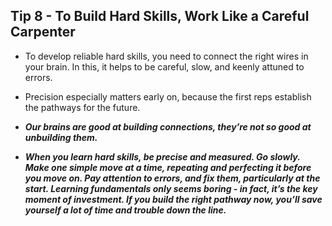 ## Tip 8 - To Build Hard Skills, Work Like a Careful Carpenter

- To develop reliable hard skills, you need to connect the right wires in your brain. In this, it helps to be careful, slow, and keenly attuned to errors.
- Precision especially matters early on, because the first reps establish the pathways for the future.

- ***Our brains are good at building connections, they’re not so good at unbuilding them.***

- ***When you learn hard skills, be precise and measured. Go slowly. Make one simple move at a time, repeating and perfecting it before you move on. Pay attention to errors, and fix them, particularly at the start. Learning fundamentals only seems boring - in fact, it’s the key moment of investment. If you build the right pathway now, you’ll save yourself a lot of time and trouble down the line.***